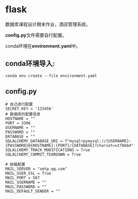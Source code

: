 # flask
数据库课程设计期末作业，酒店管理系统。

**config.py**文件需要自行配置。

conda环境在**environment.yaml**中。

## conda环境导入:
```
conda env create --file environment.yaml
```

## config.py
```
# 自己进行配置
SECRET_KEY = '123456'
# 数据库的配置信息
HOSTNAME = ""
PORT = 3306
USERNAME = ""
PASSWORD = ""
DATABASE = ""
SQLALCHEMY_DATABASE_URI = f"mysql+pymysql://{USERNAME}:{PASSWORD}@{HOSTNAME}:{PORT}/{DATABASE}?charset=utf8mb4"
SQLALCHEMY_TRACK_MODIFICATIONS = True
SQLALCHEMY_COMMIT_TEARDOWN = True

# 邮箱配置
MAIL_SERVER = "smtp.qq.com"
MAIL_USER_SSL = True
MAIL_PORT = 587
MAIL_USERNAME = ""
MAIL_PASSWORD = ""
MAIL_DEFAULT_SENDER = ""

```
